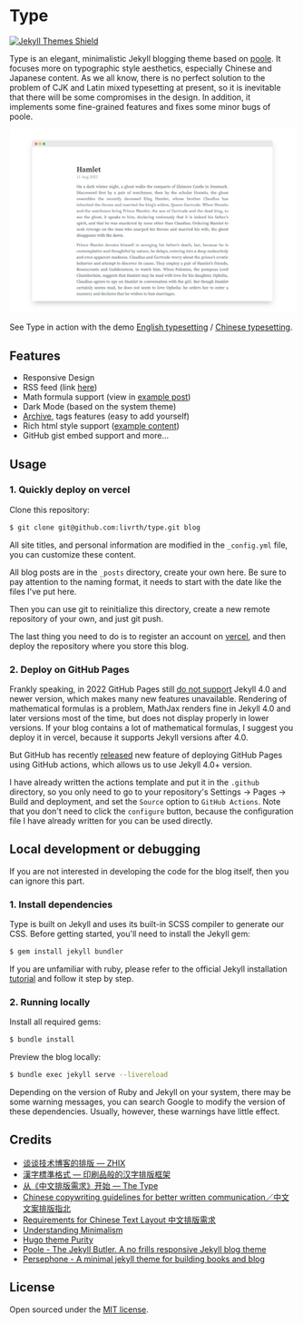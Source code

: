 # Type

<a href="https://jekyll-themes.com">
    <img src="https://img.shields.io/badge/featured%20on-JekyllThemes-red.svg" height="20" alt="Jekyll Themes Shield" loading="lazy">
</a>

Type is an elegant, minimalistic Jekyll blogging theme based on [poole](https://github.com/poole/poole/tree/gh-pages). It focuses more on typographic style aesthetics, especially Chinese and Japanese content. As we all know, there is no perfect solution to the problem of CJK and Latin mixed typesetting at present, so it is inevitable that there will be some compromises in the design. In addition, it implements some fine-grained features and fixes some minor bugs of poole.

![English](/assets/README_en.png)

See Type in action with the demo [English typesetting](https://typesetting.vercel.app/2022/08/14/hamlet) / [Chinese typesetting](https://typesetting.vercel.app/2022/08/12/autumn/).

## Features
- Responsive Design
- RSS feed (link [here](https://typesetting.vercel.app/atom.xml))
- Math formula support (view in [example post](https://typesetting.vercel.app/2022/08/05/example/))
- Dark Mode (based on the system theme)
- [Archive](https://typesetting.vercel.app/archive), tags features (easy to add yourself)
- Rich html style support ([example content](https://typesetting.vercel.app/2022/08/05/example/))
- GitHub gist embed support and more...

## Usage

### 1. Quickly deploy on vercel

Clone this repository:
```bash
$ git clone git@github.com:livrth/type.git blog
```

All site titles, and personal information are modified in the `_config.yml` file, you can customize these content.

All blog posts are in the `_posts` directory, create your own here. Be sure to pay attention to the naming format, it needs to start with the date like the files I've put here.

Then you can use git to reinitialize this directory, create a new remote repository of your own, and just git push.

The last thing you need to do is to register an account on [vercel](https://vercel.app/), and then deploy the repository where you store this blog.


### 2. Deploy on GitHub Pages

Frankly speaking, in 2022 GitHub Pages still [do not support](https://github.com/github/pages-gem/issues/651) Jekyll 4.0 and newer version, which makes many new features unavailable. Rendering of mathematical formulas is a problem, MathJax renders fine in Jekyll 4.0 and later versions most of the time, but does not display properly in lower versions. If your blog contains a lot of mathematical formulas, I suggest you deploy it in vercel, because it supports Jekyll versions after 4.0.

But GitHub has recently [released](https://github.blog/changelog/2022-07-27-github-pages-custom-github-actions-workflows-beta/) new feature of deploying GitHub Pages using GitHub actions, which allows us to use Jekyll 4.0+ version.

I have already written the actions template and put it in the `.github` directory, so you only need to go to your repository's Settings -> Pages -> Build and deployment, and set the `Source` option to `GitHub Actions`. Note that you don't need to click the `configure` button, because the configuration file I have already written for you can be used directly.


## Local development or debugging
If you are not interested in developing the code for the blog itself, then you can ignore this part.
### 1. Install dependencies

Type is built on Jekyll and uses its built-in SCSS compiler to generate our CSS. Before getting started, you'll need to install the Jekyll gem:

```bash
$ gem install jekyll bundler
```
If you are unfamiliar with ruby, please refer to the official Jekyll installation [tutorial](https://jekyllrb.com/docs/installation/) and follow it step by step.

### 2. Running locally

Install all required gems:
```bash
$ bundle install
```
Preview the blog locally:
```bash
$ bundle exec jekyll serve --livereload
```
Depending on the version of Ruby and Jekyll on your system, there may be some warning messages, you can search Google to modify the version of these dependencies. Usually, however, these warnings have little effect.


## Credits
- [谈谈技术博客的排版 — ZHIX](https://zhix.co/posts/talking-typesetting/)
- [漢字標準格式 — 印刷品般的汉字排版框架](https://github.com/ethantw/Han/)
- [从《中文排版需求》开始 — The Type](https://www.thetype.com/2015/04/9171/)
- [Chinese copywriting guidelines for better written communication／中文文案排版指北](https://github.com/sparanoid/chinese-copywriting-guidelines/)
- [Requirements for Chinese Text Layout 中文排版需求](https://w3c.github.io/clreq/)
- [Understanding Minimalism](http://understandingminimalism.com/)
- [Hugo theme Purity](https://github.com/lingsamuel/purity)
- [Poole - The Jekyll Butler. A no frills responsive Jekyll blog theme](https://github.com/poole/poole)
- [Persephone - A minimal jekyll theme for building books and blog](https://github.com/erlzhang/jekyll-theme-persephone)

## License

Open sourced under the [MIT license](https://github.com/livrth/type/blob/master/LICENSE).
